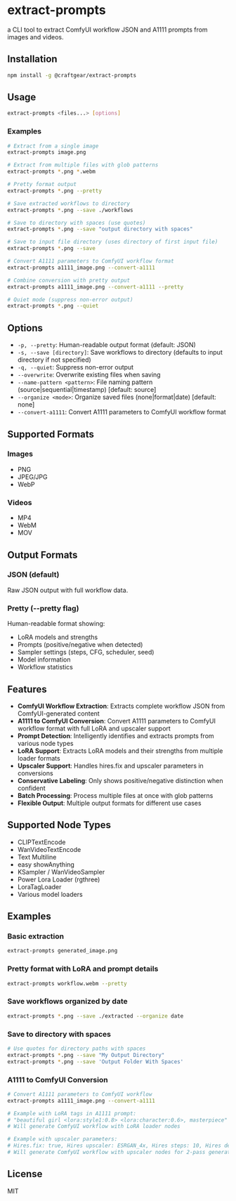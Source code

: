 # extract-prompts

a CLI tool to extract ComfyUI workflow JSON and A1111 prompts from images and videos.

## Installation

```bash
npm install -g @craftgear/extract-prompts
```

## Usage

```bash
extract-prompts <files...> [options]
```

### Examples

```bash
# Extract from a single image
extract-prompts image.png

# Extract from multiple files with glob patterns
extract-prompts *.png *.webm

# Pretty format output
extract-prompts *.png --pretty

# Save extracted workflows to directory
extract-prompts *.png --save ./workflows

# Save to directory with spaces (use quotes)
extract-prompts *.png --save "output directory with spaces"

# Save to input file directory (uses directory of first input file)
extract-prompts *.png --save

# Convert A1111 parameters to ComfyUI workflow format
extract-prompts a1111_image.png --convert-a1111

# Combine conversion with pretty output
extract-prompts a1111_image.png --convert-a1111 --pretty

# Quiet mode (suppress non-error output)
extract-prompts *.png --quiet
```

## Options

- `-p, --pretty`: Human-readable output format (default: JSON)
- `-s, --save [directory]`: Save workflows to directory (defaults to input directory if not specified)
- `-q, --quiet`: Suppress non-error output
- `--overwrite`: Overwrite existing files when saving
- `--name-pattern <pattern>`: File naming pattern (source|sequential|timestamp) [default: source]
- `--organize <mode>`: Organize saved files (none|format|date) [default: none]
- `--convert-a1111`: Convert A1111 parameters to ComfyUI workflow format

## Supported Formats

### Images
- PNG
- JPEG/JPG
- WebP

### Videos
- MP4
- WebM
- MOV

## Output Formats

### JSON (default)
Raw JSON output with full workflow data.

### Pretty (--pretty flag)
Human-readable format showing:
- LoRA models and strengths
- Prompts (positive/negative when detected)
- Sampler settings (steps, CFG, scheduler, seed)
- Model information
- Workflow statistics

## Features

- **ComfyUI Workflow Extraction**: Extracts complete workflow JSON from ComfyUI-generated content
- **A1111 to ComfyUI Conversion**: Convert A1111 parameters to ComfyUI workflow format with full LoRA and upscaler support
- **Prompt Detection**: Intelligently identifies and extracts prompts from various node types
- **LoRA Support**: Extracts LoRA models and their strengths from multiple loader formats
- **Upscaler Support**: Handles hires.fix and upscaler parameters in conversions
- **Conservative Labeling**: Only shows positive/negative distinction when confident
- **Batch Processing**: Process multiple files at once with glob patterns
- **Flexible Output**: Multiple output formats for different use cases

## Supported Node Types

- CLIPTextEncode
- WanVideoTextEncode
- Text Multiline
- easy showAnything
- KSampler / WanVideoSampler
- Power Lora Loader (rgthree)
- LoraTagLoader
- Various model loaders

## Examples

### Basic extraction
```bash
extract-prompts generated_image.png
```

### Pretty format with LoRA and prompt details
```bash
extract-prompts workflow.webm --pretty
```

### Save workflows organized by date
```bash
extract-prompts *.png --save ./extracted --organize date
```

### Save to directory with spaces
```bash
# Use quotes for directory paths with spaces
extract-prompts *.png --save "My Output Directory"
extract-prompts *.png --save 'Output Folder With Spaces'
```

### A1111 to ComfyUI Conversion
```bash
# Convert A1111 parameters to ComfyUI workflow
extract-prompts a1111_image.png --convert-a1111

# Example with LoRA tags in A1111 prompt:
# "beautiful girl <lora:style1:0.8> <lora:character:0.6>, masterpiece"
# Will generate ComfyUI workflow with LoRA loader nodes

# Example with upscaler parameters:
# Hires.fix: true, Hires upscaler: ESRGAN_4x, Hires steps: 10, Hires denoising: 0.5
# Will generate ComfyUI workflow with upscaler nodes for 2-pass generation
```

## License

MIT
